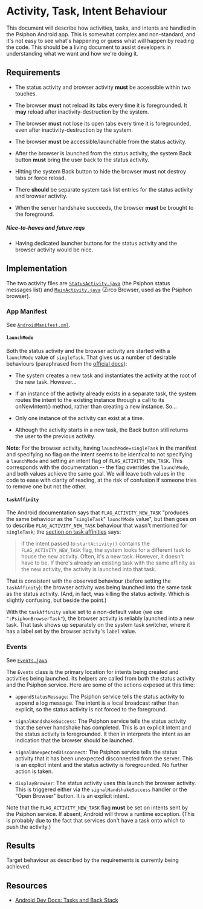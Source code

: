 # Activity, Task, Intent Behaviour

This document will describe how activities, tasks, and intents are handled in the Psiphon Android app. This is somewhat complex and non-standard, and it's not easy to see what's happening or guess what will happen by reading the code. This should be a living document to assist developers in understanding what we want and how we're doing it.

## Requirements

* The status activity and browser activity **must** be accessible within two touches.

* The browser **must** not reload its tabs every time it is foregrounded. It **may** reload after inactivity-destruction by the system.

* The browser **must** not lose its open tabs every time it is foregrounded, even after inactivity-destruction by the system.

* The browser **must** be accessible/launchable from the status activity.

* After the browser is launched from the status activity, the system Back button **must** bring the user back to the status activity.

* Hitting the system Back button to hide the browser **must** not destroy tabs or force reload.

* There **should** be separate system task list entries for the status activity and browser activity.

* When the server handshake succeeds, the browser **must** be brought to the foreground.

##### Nice-to-haves and future reqs

* Having dedicated launcher buttons for the status activity and the browser activity would be nice.

## Implementation

The two activity files are [`StatusActivity.java`](https://bitbucket.org/psiphon/psiphon-circumvention-system/src/tip/Android/src/com/psiphon3/StatusActivity.java) (the Psiphon status messages list) and [`MainActivity.java`](https://bitbucket.org/psiphon/psiphon-circumvention-system/src/tip/Android/zirco-browser/src/org/zirco/ui/activities/MainActivity.java) (Zirco Browser, used as the Psiphon browser).

### App Manifest

See [`AndroidManifest.xml`](https://bitbucket.org/psiphon/psiphon-circumvention-system/src/tip/Android/PsiphonAndroid/AndroidManifest.xml).

#### `launchMode`

Both the status activity and the browser activity are started with a `launchMode` value of `singleTask`. That gives us a number of desirable behaviours (paraphrased from the [official docs](http://developer.android.com/guide/topics/fundamentals/tasks-and-back-stack.html#TaskLaunchModes)):

* The system creates a new task and instantiates the activity at the root of the new task. However...

* If an instance of the activity already exists in a separate task, the system routes the intent to the existing instance through a call to its onNewIntent() method, rather than creating a new instance. So...

* Only one instance of the activity can exist at a time.

* Although the activity starts in a new task, the Back button still returns the user to the previous activity.

**Note**: For the browser activity, having `launchMode=singleTask` in the manifest and specifying no flag on the intent seems to be identical to not specifying a `launchMode` and setting an intent flag of `FLAG_ACTIVITY_NEW_TASK`. This corresponds with the documentation -- the flag overrides the `launchMode`, and both values achieve the same goal. We will leave both values in the code to ease with clarity of reading, at the risk of confusion if someone tries to remove one but not the other.

#### `taskAffinity`

The Android documentation says that `FLAG_ACTIVITY_NEW_TASK` "produces the same behaviour as the "`singleTask`" `launchMode` value", but then goes on to describe `FLAG_ACTIVITY_NEW_TASK` behaviour that wasn't mentioned for `singleTask`; the [section on task affinities](http://developer.android.com/guide/topics/fundamentals/tasks-and-back-stack.html#Affinities) says:

> if the intent passed to `startActivity()` contains the
> `FLAG_ACTIVITY_NEW_TASK` flag, the system looks for a
> different task to house the new activity. Often, it's a
> new task. However, it doesn't have to be. If there's
> already an existing task with the same affinity as the
> new activity, the activity is launched into that task.

That is consistent with the observed behaviour (before setting the `taskAffinity`): the browser activity was being launched into the same task as the status activity. (And, in fact, was killing the status activity. Which is slightly confusing, but beside the point.)

With the `taskAffinity` value set to a non-default value (we use `":PsiphonBrowserTask"`), the browser activity is reliably launched into a new task. That task shows up separately on the system task switcher, where it has a label set by the browser activity's `label` value.

### Events

See [`Events.java`](https://bitbucket.org/psiphon/psiphon-circumvention-system/src/tip/Android/src/com/psiphon3/Events.java).

The `Events` class is the primary location for intents being created and activities being launched. Its helpers are called from both the status activity and the Psiphon service. Here are some of the actions exposed at this time:

* `appendStatusMessage`: The Psiphon service tells the status activity to append a log message. The intent is a local broadcast rather than explicit, so the status activity is not forced to the foreground.

* `signalHandshakeSuccess`: The Psiphon service tells the status activity that the server handshake has completed. This is an explicit intent and the status activity is foregrounded. It then in interprets the intent as an indication that the browser should be launched. 

* `signalUnexpectedDisconnect`: The Psiphon service tells the status activity that it has been unexpected disconnected from the server. This is an explicit intent and the status activity is foregrounded. No further action is taken.

* `displayBrowser`: The status activity uses this launch the browser activity. This is triggered either via the `signalHandshakeSuccess` handler or the "Open Browser" button. It is an explicit intent.

Note that the `FLAG_ACTIVITY_NEW_TASK` flag **must** be set on intents sent by the Psiphon service. If absent, Android will throw a runtime exception. (This is probably due to the fact that services don't have a task onto which to push the activity.)									

## Results

Target behaviour as described by the requirements is currently being achieved.

## Resources

* [Android Dev Docs: Tasks and Back Stack](http://developer.android.com/guide/topics/fundamentals/tasks-and-back-stack.html)